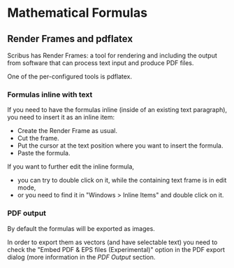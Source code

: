 # Mathematical Formulas

## Render Frames and pdflatex

Scribus has Render Frames: a tool for rendering and including the output from software that can process text input and produce PDF files.

One of the per-configured tools is pdflatex.

### Formulas inline with text

If you need to have the formulas inline (inside of an existing text paragraph), you need to insert it as an inline item:

- Create the Render Frame as usual.
- Cut the frame.
- Put the cursor at the text position where you want to insert the formula.
- Paste the formula.

If you want to further edit the inline formula,

- you can try to double click on it, while the containing text frame is in edit mode,
- or you need to find it in "Windows > Inline Items" and double click on it.

### PDF output

By default the formulas will be exported as images.

In order to export them as vectors (and have selectable text) you need to check the "Embed PDF & EPS files (Experimental)" option in the PDF export dialog (more information in the _PDF Output_ section.
